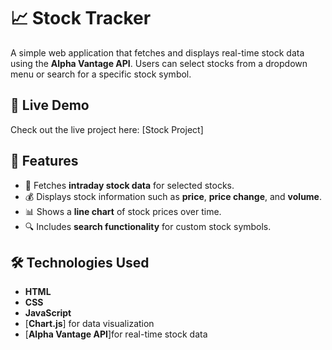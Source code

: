 # 📈 Stock Tracker

A simple web application that fetches and displays real-time stock data using the **Alpha Vantage API**. Users can select stocks from a dropdown menu or search for a specific stock symbol.

## 🚀 Live Demo

Check out the live project here: [Stock Project]

## 🧩 Features

- 🔄 Fetches **intraday stock data** for selected stocks.
- 💰 Displays stock information such as **price**, **price change**, and **volume**.
- 📊 Shows a **line chart** of stock prices over time.
- 🔍 Includes **search functionality** for custom stock symbols.

## 🛠️ Technologies Used

- **HTML**
- **CSS**
- **JavaScript**
- [**Chart.js**] for data visualization
- [**Alpha Vantage API**]for real-time stock data
